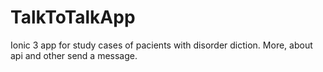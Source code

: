 # TalkToTalkApp

Ionic 3 app for study cases of pacients with disorder diction.
More, about api and other send a message.
